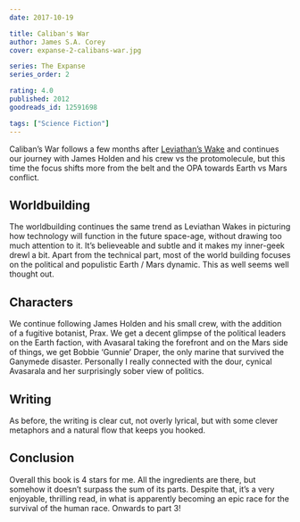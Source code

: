 ```yaml
---
date: 2017-10-19

title: Caliban's War
author: James S.A. Corey
cover: expanse-2-calibans-war.jpg

series: The Expanse
series_order: 2

rating: 4.0
published: 2012
goodreads_id: 12591698

tags: ["Science Fiction"]
---
```


Caliban’s War follows a few months after [Leviathan’s Wake](2017-10-07-James-S.A.-Corey---Leviathan-Wakes.md) and continues our journey with James Holden and his crew vs the protomolecule, but this time the focus shifts more from the belt and the OPA towards Earth vs Mars conflict.

<!--more-->

## Worldbuilding

The worldbuilding continues the same trend as Leviathan Wakes in picturing how technology will function in the future space-age, without drawing too much attention to it. It’s believeable and subtle and it makes my inner-geek drewl a bit. Apart from the technical part, most of the world building focuses on the political and populistic Earth / Mars dynamic. This as well seems well thought out.

## Characters

We continue following James Holden and his small crew, with the addition of a fugitive botanist, Prax. We get a decent glimpse of the political leaders on the Earth faction, with Avasaral taking the forefront and on the Mars side of things, we get Bobbie ‘Gunnie’ Draper, the only marine that survived the Ganymede disaster. Personally I really connected with the dour, cynical Avasarala and her surprisingly sober view of politics.

## Writing

As before, the writing is clear cut, not overly lyrical, but with some clever metaphors and a natural flow that keeps you hooked.

## Conclusion

Overall this book is 4 stars for me. All the ingredients are there, but somehow it doesn’t surpass the sum of its parts. Despite that, it’s a very enjoyable, thrilling read, in what is apparently becoming an epic race for the survival of the human race. Onwards to part 3!
